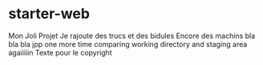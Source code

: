# starter-web
Mon Joli Projet
Je rajoute des trucs et des bidules
Encore des machins
bla bla bla
jpp
one more time
comparing working directory and staging area
agaiiiiin
Texte pour le copyright
